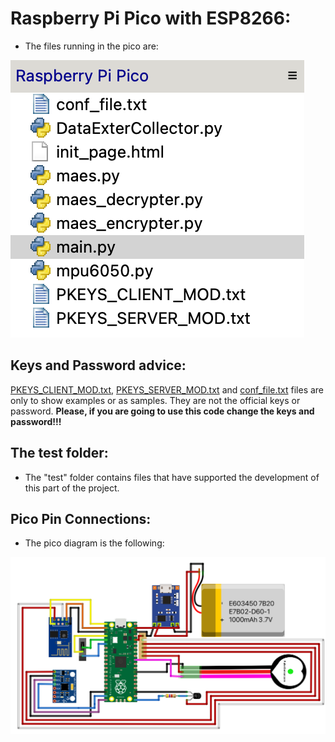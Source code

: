 # Raspberry Pi Pico with ESP8266:
- The files running in the pico are: 

![](/Documentation/Images/Screenshot_files_rasp_pico.png) 

## Keys and Password advice:
[PKEYS_CLIENT_MOD.txt](/PKEYS_CLIENT_MOD.txt), [PKEYS_SERVER_MOD.txt](/PKEYS_SERVER_MOD.txt) and [conf_file.txt](/conf_file.txt) files are only to show examples or as samples. 
They are not the official keys or password. 
**Please, if you are going to use this code change the keys and password!!!**


## The test folder:
- The "test" folder contains files that have supported the development of this part of the project.

## Pico Pin Connections:
- The pico diagram is the following: 

![](/Documentation/Images/Diagram_pico.png)